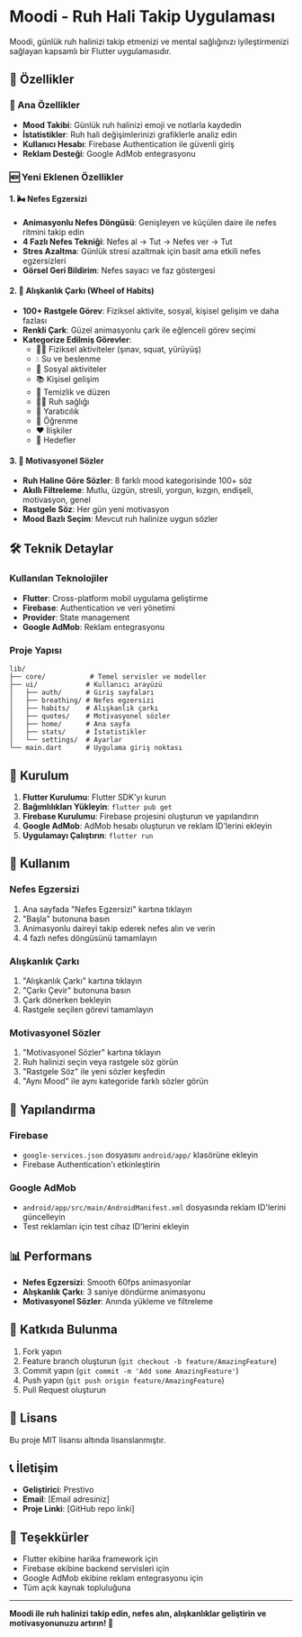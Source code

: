 # Moodi - Ruh Hali Takip Uygulaması

Moodi, günlük ruh halinizi takip etmenizi ve mental sağlığınızı iyileştirmenizi sağlayan kapsamlı bir Flutter uygulamasıdır.

## 🚀 Özellikler

### 📱 Ana Özellikler
- **Mood Takibi**: Günlük ruh halinizi emoji ve notlarla kaydedin
- **İstatistikler**: Ruh hali değişimlerinizi grafiklerle analiz edin
- **Kullanıcı Hesabı**: Firebase Authentication ile güvenli giriş
- **Reklam Desteği**: Google AdMob entegrasyonu

### 🆕 Yeni Eklenen Özellikler

#### 1. 🌬️ Nefes Egzersizi
- **Animasyonlu Nefes Döngüsü**: Genişleyen ve küçülen daire ile nefes ritmini takip edin
- **4 Fazlı Nefes Tekniği**: Nefes al → Tut → Nefes ver → Tut
- **Stres Azaltma**: Günlük stresi azaltmak için basit ama etkili nefes egzersizleri
- **Görsel Geri Bildirim**: Nefes sayacı ve faz göstergesi

#### 2. 🎰 Alışkanlık Çarkı (Wheel of Habits)
- **100+ Rastgele Görev**: Fiziksel aktivite, sosyal, kişisel gelişim ve daha fazlası
- **Renkli Çark**: Güzel animasyonlu çark ile eğlenceli görev seçimi
- **Kategorize Edilmiş Görevler**:
  - 🏃‍♂️ Fiziksel aktiviteler (şınav, squat, yürüyüş)
  - 💧 Su ve beslenme
  - 👥 Sosyal aktiviteler
  - 📚 Kişisel gelişim
  - 🧹 Temizlik ve düzen
  - 🧘‍♀️ Ruh sağlığı
  - 🎨 Yaratıcılık
  - 📖 Öğrenme
  - ❤️ İlişkiler
  - 🎯 Hedefler

#### 3. 💬 Motivasyonel Sözler
- **Ruh Haline Göre Sözler**: 8 farklı mood kategorisinde 100+ söz
- **Akıllı Filtreleme**: Mutlu, üzgün, stresli, yorgun, kızgın, endişeli, motivasyon, genel
- **Rastgele Söz**: Her gün yeni motivasyon
- **Mood Bazlı Seçim**: Mevcut ruh halinize uygun sözler

## 🛠️ Teknik Detaylar

### Kullanılan Teknolojiler
- **Flutter**: Cross-platform mobil uygulama geliştirme
- **Firebase**: Authentication ve veri yönetimi
- **Provider**: State management
- **Google AdMob**: Reklam entegrasyonu

### Proje Yapısı
```
lib/
├── core/           # Temel servisler ve modeller
├── ui/            # Kullanıcı arayüzü
│   ├── auth/      # Giriş sayfaları
│   ├── breathing/ # Nefes egzersizi
│   ├── habits/    # Alışkanlık çarkı
│   ├── quotes/    # Motivasyonel sözler
│   ├── home/      # Ana sayfa
│   ├── stats/     # İstatistikler
│   └── settings/  # Ayarlar
└── main.dart      # Uygulama giriş noktası
```

## 📱 Kurulum

1. **Flutter Kurulumu**: Flutter SDK'yı kurun
2. **Bağımlılıkları Yükleyin**: `flutter pub get`
3. **Firebase Kurulumu**: Firebase projesini oluşturun ve yapılandırın
4. **Google AdMob**: AdMob hesabı oluşturun ve reklam ID'lerini ekleyin
5. **Uygulamayı Çalıştırın**: `flutter run`

## 🎯 Kullanım

### Nefes Egzersizi
1. Ana sayfada "Nefes Egzersizi" kartına tıklayın
2. "Başla" butonuna basın
3. Animasyonlu daireyi takip ederek nefes alın ve verin
4. 4 fazlı nefes döngüsünü tamamlayın

### Alışkanlık Çarkı
1. "Alışkanlık Çarkı" kartına tıklayın
2. "Çarkı Çevir" butonuna basın
3. Çark dönerken bekleyin
4. Rastgele seçilen görevi tamamlayın

### Motivasyonel Sözler
1. "Motivasyonel Sözler" kartına tıklayın
2. Ruh halinizi seçin veya rastgele söz görün
3. "Rastgele Söz" ile yeni sözler keşfedin
4. "Aynı Mood" ile aynı kategoride farklı sözler görün

## 🔧 Yapılandırma

### Firebase
- `google-services.json` dosyasını `android/app/` klasörüne ekleyin
- Firebase Authentication'ı etkinleştirin

### Google AdMob
- `android/app/src/main/AndroidManifest.xml` dosyasında reklam ID'lerini güncelleyin
- Test reklamları için test cihaz ID'lerini ekleyin

## 📊 Performans

- **Nefes Egzersizi**: Smooth 60fps animasyonlar
- **Alışkanlık Çarkı**: 3 saniye döndürme animasyonu
- **Motivasyonel Sözler**: Anında yükleme ve filtreleme

## 🤝 Katkıda Bulunma

1. Fork yapın
2. Feature branch oluşturun (`git checkout -b feature/AmazingFeature`)
3. Commit yapın (`git commit -m 'Add some AmazingFeature'`)
4. Push yapın (`git push origin feature/AmazingFeature`)
5. Pull Request oluşturun

## 📄 Lisans

Bu proje MIT lisansı altında lisanslanmıştır.

## 📞 İletişim

- **Geliştirici**: Prestivo
- **Email**: [Email adresiniz]
- **Proje Linki**: [GitHub repo linki]

## 🙏 Teşekkürler

- Flutter ekibine harika framework için
- Firebase ekibine backend servisleri için
- Google AdMob ekibine reklam entegrasyonu için
- Tüm açık kaynak topluluğuna

---

**Moodi ile ruh halinizi takip edin, nefes alın, alışkanlıklar geliştirin ve motivasyonunuzu artırın! 🌟**
